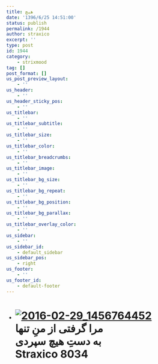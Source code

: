 ```yaml
---
title: هیچ
date: '1396/6/25 14:51:00'
status: publish
permalink: /1944
author: straxico
excerpt: ''
type: post
id: 1944
category:
    - strixmood
tag: []
post_format: []
us_post_preview_layout:
    - ''
us_header:
    - ''
us_header_sticky_pos:
    - ''
us_titlebar:
    - ''
us_titlebar_subtitle:
    - ''
us_titlebar_size:
    - ''
us_titlebar_color:
    - ''
us_titlebar_breadcrumbs:
    - ''
us_titlebar_image:
    - ''
us_titlebar_bg_size:
    - ''
us_titlebar_bg_repeat:
    - ''
us_titlebar_bg_position:
    - ''
us_titlebar_bg_parallax:
    - ''
us_titlebar_overlay_color:
    - ''
us_sidebar:
    - ''
us_sidebar_id:
    - default_sidebar
us_sidebar_pos:
    - right
us_footer:
    - ''
us_footer_id:
    - default-footer
---
```

- [![2016-02-29_1456764452](../../uploads/2016/03/2016-02-29_1456764452-300x300.jpg)](http://localhost/wp-content/uploads/2016/03/2016-02-29_1456764452.jpg)  
  ﻣﺮﺍ ﮔﺮﻓﺘﯽ ﺍﺯ ﻣﻦِ ﺗﻨﻬﺎ  
  ﺑﻪ ﺩﺳﺖِ ﻫﯿﭻ ﺳﭙﺮﺩﯼ  
  Straxico 8034
  ======================================================================================================================================================================================================================